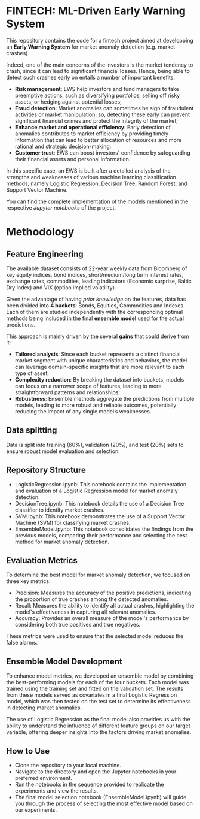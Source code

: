 # FINTECH: ML-Driven Early Warning System
This repository contains the code for a fintech project aimed at developping an **Early Warning System** for market anomaly detection (e.g. market crashes).

Indeed, one of the main concerns of the investors is the market tendency to crash, since it can lead to significant financial losses. Hence, being able to detect such crashes early on entails a number of important benefits:
* **Risk management**: EWS help investors and fund managers to take preemptive actions, such as diversifying portfolios, selling off risky assets, or hedging against potential losses;
* **Fraud detection**: Market anomalies can sometimes be sign of fraudulent activities or market manipulation; so, detecting these early can prevent significant financial crimes and protect the integrity of the market; 
* **Enhance market and operational efficiency**: Early detection of anomalies contributes to market efficiency by providing timely information that can lead to better allocation of resources and more rational and strategic decision-making;
* **Customer trust**: EWS can boost investors' confidence by safeguarding their financial assets and personal information.

In this specific case, an EWS is built after a detailed analysis of the strengths and weaknesses of various machine learning classification methods, namely Logistic Regression, Decision Tree, Random Forest, and Support Vector Machine.

You can find the complete implementation of the models mentioned in the respective _Jupyter notebooks_ of the project.

# Methodology

## Feature Engineering
The available dataset consists of 22-year weekly data from Bloomberg of key equity indices, bond indices, short/medium/long term interest rates, exchange rates, commodities, leading indicators (Economic surprise, Baltic Dry Index) and VIX (option implied volatility).

Given the advantage of having _prior knowledge_ on the features, data has been divided into **4 buckets**: Bonds, Equities, Commodities and Indexes. Each of them are studied independently with the corresponding optimal methods being included in the final **ensemble model** used for the actual predictions.  

This approach is mainly driven by the several **gains** that could derive from it:
* **Tailored analysis**: Since each bucket represents a distinct financial market segment with unique characteristics and behaviors, the model can leverage domain-specific insights that are more relevant to each type of asset;
* **Complexity reduction**: By breaking the dataset into buckets, models can focus on a narrower scope of features, leading to more straightforward patterns and relationships;
* **Robustness**: Ensemble methods aggregate the predictions from multiple models, leading to more robust and reliable outcomes, potentially reducing the impact of any single model’s weaknesses.

## Data splitting
Data is split into training (60%), validation (20%), and test (20%) sets to ensure robust model evaluation and selection.

## Repository Structure
- LogisticRegression.ipynb: This notebook contains the implementation and evaluation of a Logistic Regression model for market anomaly detection.
- DecisionTree.ipynb: This notebook details the use of a Decision Tree classifier to identify market crashes.
- SVM.ipynb: This notebook demonstrates the use of a Support Vector Machine (SVM) for classifying market crashes.
- EnsembleModel.ipynb: This notebook consolidates the findings from the previous models, comparing their performance and selecting the best method for market anomaly detection.

## Evaluation Metrics
To determine the best model for market anomaly detection, we focused on three key metrics:

- Precision: Measures the accuracy of the positive predictions, indicating the proportion of true crashes among the detected anomalies.
- Recall: Measures the ability to identify all actual crashes, highlighting the model's effectiveness in capturing all relevant anomalies.
- Accuracy: Provides an overall measure of the model's performance by considering both true positives and true negatives.

These metrics were used to ensure that the selected model reduces the false alarms.

## Ensemble Model Development
To enhance model metrics, we developed an ensemble model by combining the best-performing models for each of the four buckets. Each model was trained using the training set and fitted on the validation set. The results from these models served as covariates in a final Logistic Regression model, which was then tested on the test set to determine its effectiveness in detecting market anomalies.

The use of Logistic Regression as the final model also provides us with the ability to understand the influence of different feature groups on our target variable, offering deeper insights into the factors driving market anomalies.

## How to Use
- Clone the repository to your local machine.
- Navigate to the directory and open the Jupyter notebooks in your preferred environment.
- Run the notebooks in the sequence provided to replicate the experiments and view the results.
- The final model selection notebook (EnsembleModel.ipynb) will guide you through the process of selecting the most effective model based on our experiments.
